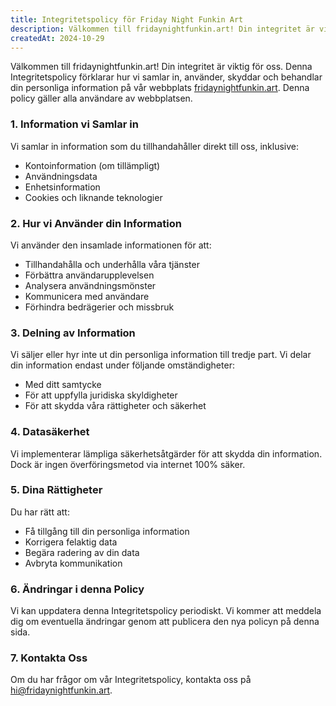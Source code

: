 ```yaml
---
title: Integritetspolicy för Friday Night Funkin Art
description: Välkommen till fridaynightfunkin.art! Din integritet är viktig för oss. Denna Integritetspolicy förklarar hur vi samlar in, använder, skyddar och behandlar din personliga information på vår webbplats. Denna policy gäller alla användare av webbplatsen.
createdAt: 2024-10-29
---
```


Välkommen till fridaynightfunkin.art! Din integritet är viktig för oss. Denna Integritetspolicy förklarar hur vi samlar in, använder, skyddar och behandlar din personliga information på vår webbplats [fridaynightfunkin.art](https://fridaynightfunkin.art/). Denna policy gäller alla användare av webbplatsen.

### 1. Information vi Samlar in

Vi samlar in information som du tillhandahåller direkt till oss, inklusive:
- Kontoinformation (om tillämpligt)
- Användningsdata
- Enhetsinformation
- Cookies och liknande teknologier

### 2. Hur vi Använder din Information

Vi använder den insamlade informationen för att:
- Tillhandahålla och underhålla våra tjänster
- Förbättra användarupplevelsen
- Analysera användningsmönster
- Kommunicera med användare
- Förhindra bedrägerier och missbruk

### 3. Delning av Information

Vi säljer eller hyr inte ut din personliga information till tredje part. Vi delar din information endast under följande omständigheter:
- Med ditt samtycke
- För att uppfylla juridiska skyldigheter
- För att skydda våra rättigheter och säkerhet

### 4. Datasäkerhet

Vi implementerar lämpliga säkerhetsåtgärder för att skydda din information. Dock är ingen överföringsmetod via internet 100% säker.

### 5. Dina Rättigheter

Du har rätt att:
- Få tillgång till din personliga information
- Korrigera felaktig data
- Begära radering av din data
- Avbryta kommunikation

### 6. Ändringar i denna Policy

Vi kan uppdatera denna Integritetspolicy periodiskt. Vi kommer att meddela dig om eventuella ändringar genom att publicera den nya policyn på denna sida.

### 7. Kontakta Oss

Om du har frågor om vår Integritetspolicy, kontakta oss på [hi@fridaynightfunkin.art](mailto:hi@fridaynightfunkin.art). 